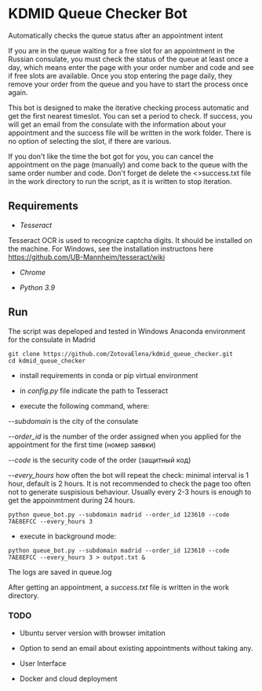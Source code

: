 # KDMID Queue Checker Bot

Automatically checks the queue status after an appointment intent 

If you are in the queue waiting for a free slot for an appointment in the Russian consulate, you must check the status of the queue at least once a day, 
which means enter the page with your order number and code and see if free slots are available. Once you stop entering the page daily, 
they remove your order from the queue and you have to start the process once again. 

This bot is designed to make the iterative checking process automatic and get the first nearest timeslot. You can set a period to check. 
If success, you will get an email from the consulate with the information about your appointment and the success file will be written in the work folder. There is no option of selecting the slot, if there are various. 

If you don't like the time the bot got for you, you can cancel the appointment on the page (manually) and come back to the queue with the same order number and code. Don't forget de delete the <>success.txt file in the work directory to run the script, as it is written to stop iteration. 

## Requirements  

- *Tesseract* 

Tesseract OCR is used to recognize captcha digits. It should be installed on the machine. For Windows, see the installation instructons here https://github.com/UB-Mannheim/tesseract/wiki

- *Chrome*

- *Python 3.9* 

## Run 

The script was depeloped and tested in Windows Anaconda environment for the consulate in Madrid

```
git clone https://github.com/ZotovaElena/kdmid_queue_checker.git
cd kdmid_queue_checker
```

- install requirements in conda or pip virtual environment 

- in _config.py_ file indicate the path to Tesseract

- execute the following command, where: 

*--subdomain* is the city of the consulate 

*--order_id* is the number of the order assigned when you applied for the appointment for the first time (номер заявки)

*--code* is the security code of the order (защитный код)

*--every_hours* how often the bot will repeat the check: minimal interval is 1 hour, default is 2 hours. 
It is not recommended to check the page too often not to generate suspisious behaviour. Usually every 2-3 hours is enough to get the appoinmtment during 24 hours. 


```
python queue_bot.py --subdomain madrid --order_id 123610 --code 7AE8EFCC --every_hours 3
```

- execute in background mode:

```
python queue_bot.py --subdomain madrid --order_id 123610 --code 7AE8EFCC --every_hours 3 > output.txt & 
```

The logs are saved in queue.log

After getting an appointment, a _success.txt_ file is written in the work directory. 

### TODO 

- Ubuntu server version with browser imitation 

- Option to send an email about existing appointments without taking any.

- User Interface

- Docker and cloud deployment
